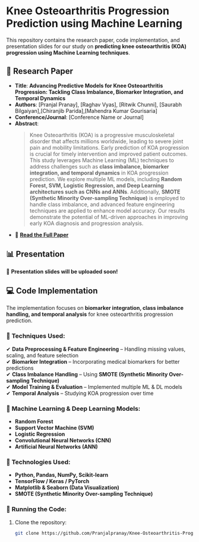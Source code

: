#  Knee Osteoarthritis Progression Prediction using Machine Learning  

This repository contains the research paper, code implementation, and presentation slides for our study on **predicting knee osteoarthritis (KOA) progression using Machine Learning techniques**.  

## 📄 Research Paper  
- **Title**: **Advancing Predictive Models for Knee Osteoarthritis Progression: Tackling Class Imbalance, Biomarker Integration, and Temporal Dynamics**  
- **Authors**: [Pranjal Pranay], [Raghav Vyas], [Ritwik Chunni], [Saurabh Bilgaiyan],[Chiranjib Parida],[Mahendra Kumar Gourisaria] 
- **Conference/Journal**: [Conference Name or Journal]  
- **Abstract**:  
  > Knee Osteoarthritis (KOA) is a progressive musculoskeletal disorder that affects millions worldwide, leading to severe joint pain and mobility limitations. Early prediction of KOA progression is crucial for timely intervention and improved patient outcomes. This study leverages Machine Learning (ML) techniques to address challenges such as **class imbalance, biomarker integration, and temporal dynamics** in KOA progression prediction. We explore multiple ML models, including **Random Forest, SVM, Logistic Regression, and Deep Learning architectures such as CNNs and ANNs**. Additionally, **SMOTE (Synthetic Minority Over-sampling Technique)** is employed to handle class imbalance, and advanced feature engineering techniques are applied to enhance model accuracy. Our results demonstrate the potential of ML-driven approaches in improving early KOA diagnosis and progression analysis.  
- 📄 **[Read the Full Paper](https://github.com/Pranjalpranay/Knee-Osteoarthritis-Progression-Prediction-using-Machine-Learning-/blob/main/KOA%20(1).pdf)**  

## 📊 Presentation  
📢 **Presentation slides will be uploaded soon!**   

## 💻 Code Implementation  
The implementation focuses on **biomarker integration, class imbalance handling, and temporal analysis** for knee osteoarthritis progression prediction.  

### 🔹 **Techniques Used:**  
✔ **Data Preprocessing & Feature Engineering** – Handling missing values, scaling, and feature selection  
✔ **Biomarker Integration** – Incorporating medical biomarkers for better predictions  
✔ **Class Imbalance Handling** – Using **SMOTE (Synthetic Minority Over-sampling Technique)**  
✔ **Model Training & Evaluation** – Implemented multiple ML & DL models  
✔ **Temporal Analysis** – Studying KOA progression over time  

### 🔹 **Machine Learning & Deep Learning Models:**  
- **Random Forest**   
- **Support Vector Machine (SVM)** 
- **Logistic Regression**  
- **Convolutional Neural Networks (CNN)**   
- **Artificial Neural Networks (ANN)**  

### 🔹 **Technologies Used:**  
- **Python, Pandas, NumPy, Scikit-learn**  
- **TensorFlow / Keras / PyTorch**  
- **Matplotlib & Seaborn (Data Visualization)**  
- **SMOTE (Synthetic Minority Over-sampling Technique)**  

### 🔹 **Running the Code:**  
1. Clone the repository:  
   ```bash
   git clone https://github.com/Pranjalpranay/Knee-Osteoarthritis-Progression-Prediction-using-Machine-Learning-/tree/main
